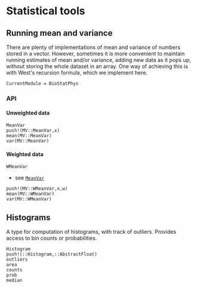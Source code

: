 # Statistical tools

## Running mean and variance

There are plenty of implementations of mean and variance of numbers stored in a vector.  However, sometimes  it is more convenient to maintain running estimates of mean and/or variance, adding new data as it pops up, without storing the whole dataset in an array.  One way of achieving this is with West's recursion formula, which we implement here.

```@meta
CurrentModule = BioStatPhys
```

### API

#### Unweighted data
```@docs
MeanVar
push!(MV::MeanVar,x)
mean(MV::MeanVar)
var(MV::MeanVar)
```

#### Weighted data
```@docs
WMeanVar
```
- see [`MeanVar`](@ref)
```@docs
push!(MV::WMeanVar,x,w)
mean(MV::WMeanVar)
var(MV::WMeanVar)
```

## Histograms

A type for computation of histograms, with track of outliers.  Provides access to bin counts or probabilities.

```@docs
Histogram
push!(::Histogram,::AbstractFloat)
outliers
area
counts
prob
median
```
